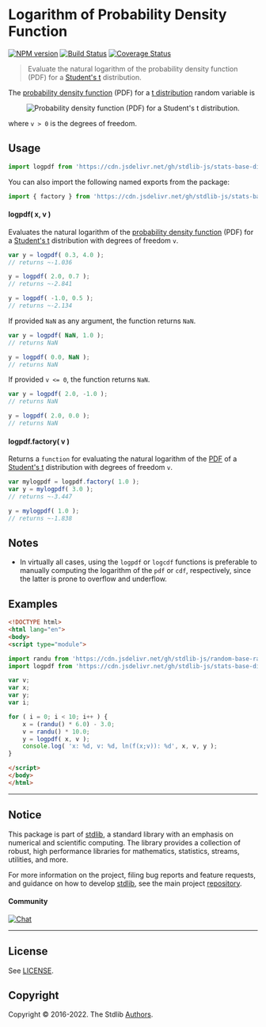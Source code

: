 <!--

@license Apache-2.0

Copyright (c) 2018 The Stdlib Authors.

Licensed under the Apache License, Version 2.0 (the "License");
you may not use this file except in compliance with the License.
You may obtain a copy of the License at

   http://www.apache.org/licenses/LICENSE-2.0

Unless required by applicable law or agreed to in writing, software
distributed under the License is distributed on an "AS IS" BASIS,
WITHOUT WARRANTIES OR CONDITIONS OF ANY KIND, either express or implied.
See the License for the specific language governing permissions and
limitations under the License.

-->

# Logarithm of Probability Density Function

[![NPM version][npm-image]][npm-url] [![Build Status][test-image]][test-url] [![Coverage Status][coverage-image]][coverage-url] <!-- [![dependencies][dependencies-image]][dependencies-url] -->

> Evaluate the natural logarithm of the probability density function (PDF) for a [Student's t][t-distribution] distribution.

<section class="intro">

The [probability density function][pdf] (PDF) for a [t distribution][t-distribution] random variable is

<!-- <equation class="equation" label="eq:t_pdf" align="center" raw="\frac{1} {\sqrt{\nu}\,B\left( \tfrac{1}{2}, \tfrac{\nu}{2} \right )} \left(1+\frac{x^2}{\nu} \right)^{-\frac{\nu+1}{2}}" alt="Probability density function (PDF) for a Student's t distribution."> -->

<div class="equation" align="center" data-raw-text="\frac{1} {\sqrt{\nu}\,B\left( \tfrac{1}{2}, \tfrac{\nu}{2} \right )} \left(1+\frac{x^2}{\nu} \right)^{-\frac{\nu+1}{2}}" data-equation="eq:t_pdf">
    <img src="https://cdn.jsdelivr.net/gh/stdlib-js/stdlib@591cf9d5c3a0cd3c1ceec961e5c49d73a68374cb/lib/node_modules/@stdlib/stats/base/dists/t/logpdf/docs/img/equation_t_pdf.svg" alt="Probability density function (PDF) for a Student's t distribution.">
    <br>
</div>

<!-- </equation> -->

where `v > 0` is the degrees of freedom.

</section>

<!-- /.intro -->



<section class="usage">

## Usage

```javascript
import logpdf from 'https://cdn.jsdelivr.net/gh/stdlib-js/stats-base-dists-t-logpdf@esm/index.mjs';
```

You can also import the following named exports from the package:

```javascript
import { factory } from 'https://cdn.jsdelivr.net/gh/stdlib-js/stats-base-dists-t-logpdf@esm/index.mjs';
```

#### logpdf( x, v )

Evaluates the natural logarithm of the [probability density function][pdf] (PDF) for a [Student's t][t-distribution] distribution with degrees of freedom `v`.

```javascript
var y = logpdf( 0.3, 4.0 );
// returns ~-1.036

y = logpdf( 2.0, 0.7 );
// returns ~-2.841

y = logpdf( -1.0, 0.5 );
// returns ~-2.134
```

If provided `NaN` as any argument, the function returns `NaN`.

```javascript
var y = logpdf( NaN, 1.0 );
// returns NaN

y = logpdf( 0.0, NaN );
// returns NaN
```

If provided `v <= 0`, the function returns `NaN`.

```javascript
var y = logpdf( 2.0, -1.0 );
// returns NaN

y = logpdf( 2.0, 0.0 );
// returns NaN
```

#### logpdf.factory( v )

Returns a `function` for evaluating the natural logarithm of the [PDF][pdf] of a [Student's t][t-distribution] distribution with degrees of freedom `v`.

```javascript
var mylogpdf = logpdf.factory( 1.0 );
var y = mylogpdf( 3.0 );
// returns ~-3.447

y = mylogpdf( 1.0 );
// returns ~-1.838
```

</section>

<!-- /.usage -->

<section class="notes">

## Notes

-   In virtually all cases, using the `logpdf` or `logcdf` functions is preferable to manually computing the logarithm of the `pdf` or `cdf`, respectively, since the latter is prone to overflow and underflow.

</section>

<!-- /.notes -->

<section class="examples">

## Examples

<!-- eslint no-undef: "error" -->

```html
<!DOCTYPE html>
<html lang="en">
<body>
<script type="module">

import randu from 'https://cdn.jsdelivr.net/gh/stdlib-js/random-base-randu@esm/index.mjs';
import logpdf from 'https://cdn.jsdelivr.net/gh/stdlib-js/stats-base-dists-t-logpdf@esm/index.mjs';

var v;
var x;
var y;
var i;

for ( i = 0; i < 10; i++ ) {
    x = (randu() * 6.0) - 3.0;
    v = randu() * 10.0;
    y = logpdf( x, v );
    console.log( 'x: %d, v: %d, ln(f(x;v)): %d', x, v, y );
}

</script>
</body>
</html>
```

</section>

<!-- /.examples -->

<!-- Section for related `stdlib` packages. Do not manually edit this section, as it is automatically populated. -->

<section class="related">

</section>

<!-- /.related -->

<!-- Section for all links. Make sure to keep an empty line after the `section` element and another before the `/section` close. -->


<section class="main-repo" >

* * *

## Notice

This package is part of [stdlib][stdlib], a standard library with an emphasis on numerical and scientific computing. The library provides a collection of robust, high performance libraries for mathematics, statistics, streams, utilities, and more.

For more information on the project, filing bug reports and feature requests, and guidance on how to develop [stdlib][stdlib], see the main project [repository][stdlib].

#### Community

[![Chat][chat-image]][chat-url]

---

## License

See [LICENSE][stdlib-license].


## Copyright

Copyright &copy; 2016-2022. The Stdlib [Authors][stdlib-authors].

</section>

<!-- /.stdlib -->

<!-- Section for all links. Make sure to keep an empty line after the `section` element and another before the `/section` close. -->

<section class="links">

[npm-image]: http://img.shields.io/npm/v/@stdlib/stats-base-dists-t-logpdf.svg
[npm-url]: https://npmjs.org/package/@stdlib/stats-base-dists-t-logpdf

[test-image]: https://github.com/stdlib-js/stats-base-dists-t-logpdf/actions/workflows/test.yml/badge.svg?branch=main
[test-url]: https://github.com/stdlib-js/stats-base-dists-t-logpdf/actions/workflows/test.yml?query=branch:main

[coverage-image]: https://img.shields.io/codecov/c/github/stdlib-js/stats-base-dists-t-logpdf/main.svg
[coverage-url]: https://codecov.io/github/stdlib-js/stats-base-dists-t-logpdf?branch=main

<!--

[dependencies-image]: https://img.shields.io/david/stdlib-js/stats-base-dists-t-logpdf.svg
[dependencies-url]: https://david-dm.org/stdlib-js/stats-base-dists-t-logpdf/main

-->

[chat-image]: https://img.shields.io/gitter/room/stdlib-js/stdlib.svg
[chat-url]: https://gitter.im/stdlib-js/stdlib/

[stdlib]: https://github.com/stdlib-js/stdlib

[stdlib-authors]: https://github.com/stdlib-js/stdlib/graphs/contributors

[umd]: https://github.com/umdjs/umd
[es-module]: https://developer.mozilla.org/en-US/docs/Web/JavaScript/Guide/Modules

[deno-url]: https://github.com/stdlib-js/stats-base-dists-t-logpdf/tree/deno
[umd-url]: https://github.com/stdlib-js/stats-base-dists-t-logpdf/tree/umd
[esm-url]: https://github.com/stdlib-js/stats-base-dists-t-logpdf/tree/esm
[branches-url]: https://github.com/stdlib-js/stats-base-dists-t-logpdf/blob/main/branches.md

[stdlib-license]: https://raw.githubusercontent.com/stdlib-js/stats-base-dists-t-logpdf/main/LICENSE

[pdf]: https://en.wikipedia.org/wiki/Probability_density_function

[t-distribution]: https://en.wikipedia.org/wiki/Student%27s_t-distribution

</section>

<!-- /.links -->
